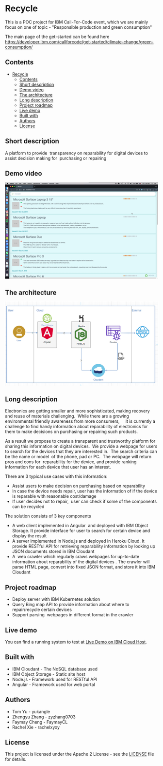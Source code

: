 # Recycle
This is a POC project for IBM Call-For-Code event, which we are mainly focus on one of topic - "Responsible production and green consumption"

The main page of the get-started can be found here
https://developer.ibm.com/callforcode/get-started/climate-change/green-consumption/

## Contents
- [Recycle](#recycle)
  - [Contents](#contents)
  - [Short description](#short-description)
  - [Demo video](#demo-video)
  - [The architecture](#the-architecture)
  - [Long description](#long-description)
  - [Project roadmap](#project-roadmap)
  - [Live demo](#live-demo)
  - [Built with](#built-with)
  - [Authors](#authors)
  - [License](#license)

## Short description
A platform to provide  transparency on reparability for digital devices to assist decision making for  purchasing or repairing

## Demo video
[![Watch the video](https://github.com/yukangle/recycle/blob/main/video-demo.png)]()

## The architecture
![architecture](https://github.com/yukangle/recycle/blob/main/architecture.png)

## Long description
Electronics are getting smaller and more sophisticated, making recovery and reuse of materials challenging.  While there are a growing environmental friendly awareness from more consumers,     it is currently a challenge to find handy information about reparability of electronics for them to make decisions on purchasing or repairing such products.

As a result we propose to create a transparent and trustworthy platform for sharing this information on digital devices.  We provide a webpage for users to search for the devices that they are interested in.  The search criteria can be the name or model  of the phone, pad or PC.  The webpage will return pros and cons for  reparability for the device, and provide ranking information for each device that user has an interest.

There are 3 typical use cases with this information:

* Assist users to make decision on purchasing based on reparability
* In case the device needs repair, user has the information of if the device is reparable with reasonable cost/damage
* If user decides not to repair,  user can check if some of the components can be recycled

The solution consists of 3 key components

* A web client implemented in Angular  and deployed with IBM Object Storage. It provide interface for user to search for certain device and display the result
* A server implemented in Node.js and deployed in Heroku Cloud. It provide RESTful API for retrieving reparability information by looking up JSON documents stored in IBM Cloudant
* A  web crawler which regularly craws webpages for up-to-date information about reparability of the digital devices . The crawler will parse HTML page, convert into fixed JSON format, and store it into IBM Cloudant

## Project roadmap
* Deploy server with IBM Kubernetes solution
* Query Bing map API to provide information about where to repair/recycle certain devices
* Support parsing  webpages in different format in the crawler

## Live demo

You can find a running system to test at [Live Demo on IBM Cloud Host](https://recycle-portal-v-1-2.s3.jp-tok.cloud-object-storage.appdomain.cloud/index.html).

## Built with
- IBM Cloudant - The NoSQL database used
- IBM Object Storage - Static site host
- Node.js - Framework used for RESTful API
- Angular - Framework used for web portal

## Authors
- Tom Yu - yukangle
- Zhengyu Zhang - zyzhang0703
- Faymay Cheng - FaymayCL
- Rachel Xie - rachelxyxy

## License

This project is licensed under the Apache 2 License - see the [LICENSE](LICENSE) file for details.

